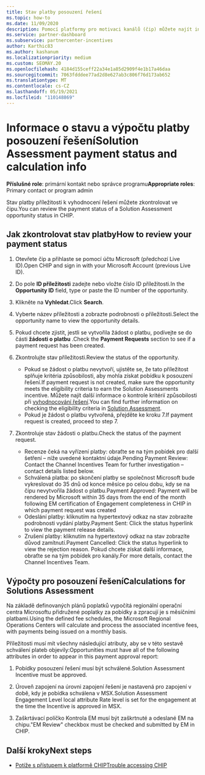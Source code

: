 ```yaml
---
title: Stav platby posouzení řešení
ms.topic: how-to
ms.date: 11/09/2020
description: Pomocí platformy pro motivaci kanálů (čip) můžete najít informace o možnostech hodnocení řešení, jejich výpočtech a jejich stavu platby.
ms.service: partner-dashboard
ms.subservice: partnercenter-incentives
author: Karthic83
ms.author: kashanum
ms.localizationpriority: medium
ms.custom: SEOMAY.20
ms.openlocfilehash: 4184d155ceff22a34e1a85d2909f4e1b17a46daa
ms.sourcegitcommit: 7063fdddee77ad2d8e627ab3c806f76d173ab652
ms.translationtype: MT
ms.contentlocale: cs-CZ
ms.lasthandoff: 05/19/2021
ms.locfileid: "110148869"
---
```

# <a name="solution-assessment-payment-status-and-calculation-info"></a><span data-ttu-id="2787c-103">Informace o stavu a výpočtu platby posouzení řešení</span><span class="sxs-lookup"><span data-stu-id="2787c-103">Solution Assessment payment status and calculation info</span></span>

<span data-ttu-id="2787c-104">**Příslušné role**: primární kontakt nebo správce programu</span><span class="sxs-lookup"><span data-stu-id="2787c-104">**Appropriate roles**: Primary contact or program admin</span></span>

<span data-ttu-id="2787c-105">Stav platby příležitosti k vyhodnocení řešení můžete zkontrolovat ve čipu.</span><span class="sxs-lookup"><span data-stu-id="2787c-105">You can review the payment status of a Solution Assessment opportunity status in CHIP.</span></span>

## <a name="how-to-review-your-payment-status"></a><span data-ttu-id="2787c-106">Jak zkontrolovat stav platby</span><span class="sxs-lookup"><span data-stu-id="2787c-106">How to review your payment status</span></span>

1. <span data-ttu-id="2787c-107">Otevřete čip a přihlaste se pomocí účtu Microsoft (předchozí Live ID).</span><span class="sxs-lookup"><span data-stu-id="2787c-107">Open CHIP and sign in with your Microsoft Account (previous Live ID).</span></span>
2. <span data-ttu-id="2787c-108">Do pole **ID příležitosti** zadejte nebo vložte číslo ID příležitosti.</span><span class="sxs-lookup"><span data-stu-id="2787c-108">In the **Opportunity ID** field, type or paste the ID number of the opportunity.</span></span>
3. <span data-ttu-id="2787c-109">Klikněte na **Vyhledat**.</span><span class="sxs-lookup"><span data-stu-id="2787c-109">Click **Search**.</span></span>
4. <span data-ttu-id="2787c-110">Vyberte název příležitosti a zobrazte podrobnosti o příležitosti.</span><span class="sxs-lookup"><span data-stu-id="2787c-110">Select the opportunity name to view the opportunity details.</span></span>
5. <span data-ttu-id="2787c-111">Pokud chcete zjistit, jestli se vytvořila žádost o platbu, podívejte se do části **žádosti o platbu** .</span><span class="sxs-lookup"><span data-stu-id="2787c-111">Check the **Payment Requests** section to see if a payment request has been created.</span></span>
6. <span data-ttu-id="2787c-112">Zkontrolujte stav příležitosti.</span><span class="sxs-lookup"><span data-stu-id="2787c-112">Review the status of the opportunity.</span></span>

    - <span data-ttu-id="2787c-113">Pokud se žádost o platbu nevytvoří, ujistěte se, že tato příležitost splňuje kritéria způsobilosti, aby mohla získat pobídku k posouzení řešení.</span><span class="sxs-lookup"><span data-stu-id="2787c-113">If payment request is not created, make sure the opportunity meets the eligibility criteria to earn the Solution Assessments incentive.</span></span> <span data-ttu-id="2787c-114">Můžete najít další informace o kontrole kritérií způsobilosti při [vyhodnocování řešení](chip-solution-assessment.md).</span><span class="sxs-lookup"><span data-stu-id="2787c-114">You can find further information on checking the eligibility criteria in [Solution Assessment](chip-solution-assessment.md).</span></span>
    - <span data-ttu-id="2787c-115">Pokud je žádost o platbu vytvořená, přejděte ke kroku 7.</span><span class="sxs-lookup"><span data-stu-id="2787c-115">If payment request is created, proceed to step 7.</span></span>
7. <span data-ttu-id="2787c-116">Zkontroluje stav žádosti o platbu.</span><span class="sxs-lookup"><span data-stu-id="2787c-116">Check the status of the payment request.</span></span>

    - <span data-ttu-id="2787c-117">Recenze čeká na vyřízení platby: obraťte se na tým pobídek pro další šetření – níže uvedené kontaktní údaje.</span><span class="sxs-lookup"><span data-stu-id="2787c-117">Pending Payment Review: Contact the Channel Incentives Team for further investigation – contact details listed below.</span></span>
    - <span data-ttu-id="2787c-118">Schválená platba: po skončení platby se společnost Microsoft bude vykreslovat do 35 dnů od konce měsíce po celou dobu, kdy se na čipu nevytvořila žádost o platbu.</span><span class="sxs-lookup"><span data-stu-id="2787c-118">Payment Approved: Payment will be rendered by Microsoft within 35 days from the end of the month following EM certification of Engagement completeness in CHIP in which payment request was created</span></span>
    -  <span data-ttu-id="2787c-119">Odeslání platby: kliknutím na hypertextový odkaz na stav zobrazíte podrobnosti vydání platby.</span><span class="sxs-lookup"><span data-stu-id="2787c-119">Payment Sent: Click the status hyperlink to view the payment release details.</span></span>
    - <span data-ttu-id="2787c-120">Zrušení platby: kliknutím na hypertextový odkaz na stav zobrazíte důvod zamítnutí.</span><span class="sxs-lookup"><span data-stu-id="2787c-120">Payment Cancelled: Click the status hyperlink to view the rejection reason.</span></span> <span data-ttu-id="2787c-121">Pokud chcete získat další informace, obraťte se na tým pobídek pro kanály.</span><span class="sxs-lookup"><span data-stu-id="2787c-121">For more details, contact the Channel Incentives Team.</span></span>

## <a name="calculations-for-solutions-assessment"></a><span data-ttu-id="2787c-122">Výpočty pro posouzení řešení</span><span class="sxs-lookup"><span data-stu-id="2787c-122">Calculations for Solutions Assessment</span></span>

<span data-ttu-id="2787c-123">Na základě definovaných plánů poplatků vypočítá regionální operační centra Microsoftu přidružené poplatky za pobídky a zpracují je s měsíčními platbami.</span><span class="sxs-lookup"><span data-stu-id="2787c-123">Using the defined fee schedules, the Microsoft Regional Operations Centers will calculate and process the associated incentive fees, with payments being issued on a monthly basis.</span></span>

<span data-ttu-id="2787c-124">Příležitosti musí mít všechny následující atributy, aby se v této sestavě schválení plateb objevily:</span><span class="sxs-lookup"><span data-stu-id="2787c-124">Opportunities must have all of the following attributes in order to appear in this payment approval report:</span></span>

1. <span data-ttu-id="2787c-125">Pobídky posouzení řešení musí být schválené.</span><span class="sxs-lookup"><span data-stu-id="2787c-125">Solution Assessment Incentive must be approved.</span></span>

1. <span data-ttu-id="2787c-126">Úroveň zapojení na úrovni zapojení řešení je nastavená pro zapojení v době, kdy je pobídka schválena v MSX.</span><span class="sxs-lookup"><span data-stu-id="2787c-126">Solution Assessment Engagement Level local attribute Rate level is set for the engagement at the time the Incentive is approved in MSX.</span></span>
 
1. <span data-ttu-id="2787c-127">Zaškrtávací políčko Kontrola EM musí být zaškrtnuté a odeslané EM na chipu.</span><span class="sxs-lookup"><span data-stu-id="2787c-127">"EM Review" checkbox must be checked and submitted by EM in CHIP.</span></span>

## <a name="next-steps"></a><span data-ttu-id="2787c-128">Další kroky</span><span class="sxs-lookup"><span data-stu-id="2787c-128">Next steps</span></span>

- [<span data-ttu-id="2787c-129">Potíže s přístupem k platformě CHIP</span><span class="sxs-lookup"><span data-stu-id="2787c-129">Trouble accessing CHIP</span></span>](chip-access-trouble.md) 

